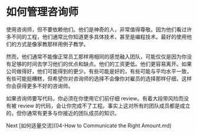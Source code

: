 # 如何管理咨询师

使用咨询师，但不要依赖他们。他们是神奇的人，非常值得尊敬。因为他们看过许多不同的工程，他们通常比你知道更多具体技术，甚至是编程技术。最好的使用他们的方式是像家教那样用例子教学。

然而，他们通常不能像正常员工那样用相同的感觉融入团队，可能仅仅是因为你没有足够的时间去学习他们的优点和缺点。他们的工资更低。他们更容易离开。如果公司做得好，他们可能得到的更少。有些可能是好的，有些可能与平均水平一致，有些可能挺糟糕，但希望你对咨询师的选择不会像你对雇员的选择那样仔细，这样你会获得更多不好的咨询师。

如果咨询师要写代码，你必须在你使用它们前仔细 review。有着大段带风险而没有被 review 的代码，会让你完成不了工程。事实上这对所有的团队成员都是成立的，但你通常有更多与你接近的团队成员的知识。

Next [如何适量交流](04-How to Communicate the Right Amount.md)
